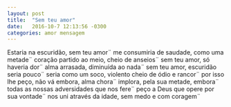 ```yaml
---
layout: post
title:  "Sem teu amor"
date:   2016-10-7 12:13:56 -0300
categories: amor mensagem
---
```

Estaria na escuridão, sem teu amor¨
me consumiria de saudade, como uma metade¨
coração partido ao meio, cheio de anseios¨
sem teu amor, só haveria dor¨
alma arrasada, diminuída ao nada¨
sem teu amor, escuridão seria pouco¨
seria como um soco, violento cheio de ódio e rancor¨
por isso lhe peço, não vá embora, alma chora¨
implora, pela sua metade, embora¨
todas as nossas adversidades que nos fere¨
peço a Deus que opere por sua vontade¨
nos uni através da idade, sem medo e com coragem¨
